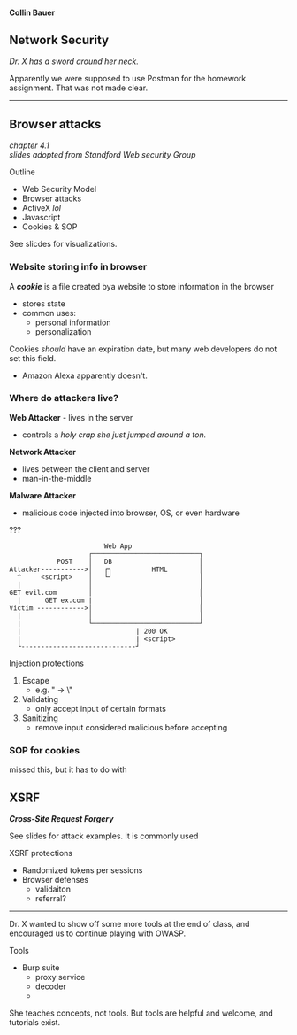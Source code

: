 #### Collin Bauer

## Network Security

*Dr. X has a sword around her neck.*

Apparently we were supposed to use Postman for the homework assignment. That was not made clear.

---

## Browser attacks

*chapter 4.1*  
*slides adopted from Standford Web security Group*

Outline
- Web Security Model
- Browser attacks
- ActiveX *lol*
- Javascript
- Cookies & SOP

See slicdes for visualizations.


### Website storing info in browser

A ***cookie*** is a file created bya website to store information in the browser
- stores state 
- common uses:
  - personal information
  - personalization

Cookies *should* have an expiration date, but many web developers do not set this field.
- Amazon Alexa apparently doesn't.


### Where do attackers live?

**Web Attacker** - lives in the server
- controls a *holy crap she just jumped around a ton.*

**Network Attacker**
- lives between the client and server
- man-in-the-middle

**Malware Attacker**
- malicious code injected into browser, OS, or even hardware

???
```
                        Web App
                    ┌───────────────────────────┐
            POST    │   DB                      │
Attacker----------->│   ┌┐          HTML        │
  ^     <script>    │   └┘                      │
  |                 │                           │
GET evil.com        │                           │
  |      GET ex.com |                           │
Victim ------------>│                           │
  |                 │                           │
  |                 └───────────────────────────┘
  |                             | 200 OK
  |                             | <script>
  └-----------------------------┘

```


Injection protections
1. Escape
   - e.g. " -> \\"
2. Validating
   - only accept input of certain formats
3. Sanitizing
   - remove input considered malicious before accepting

### SOP for cookies
 missed this, but it has to do with 


 ## XSRF

 ***Cross-Site Request Forgery***
 
 See slides for attack examples. It is commonly used 

 XSRF protections
 - Randomized tokens per sessions
 - Browser defenses
   - validaiton
   - referral?

---

Dr. X wanted to show off some more tools at the end of class, and encouraged us to continue playing with OWASP.

Tools
- Burp suite
  - proxy service
  - decoder
  - 

She teaches concepts, not tools. But tools are helpful and welcome, and tutorials exist.